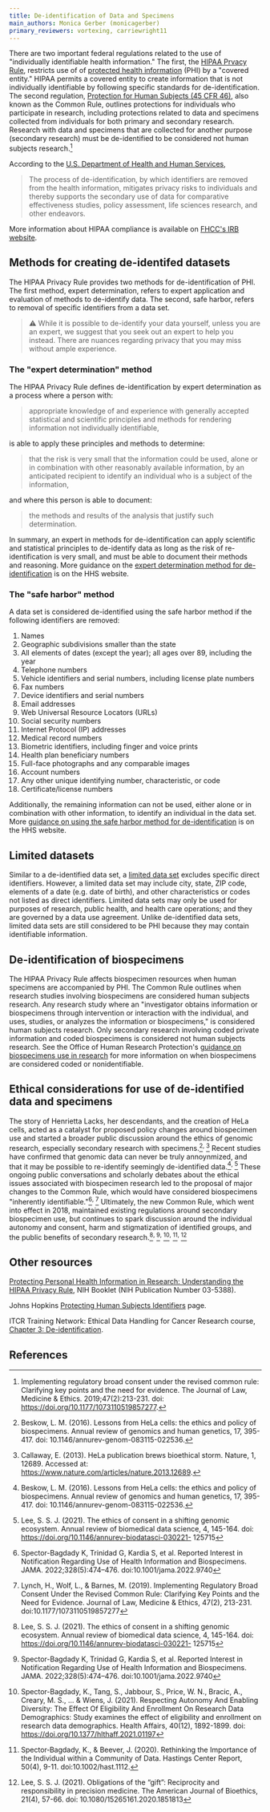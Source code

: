 ```yaml
---
title: De-identification of Data and Specimens
main_authors: Monica Gerber (monicagerber)
primary_reviewers: vortexing, carriewright11
---
```


There are two important federal regulations related to the use of "individually
identifiable health information." The first, the [HIPAA Prvacy
Rule](https://www.hhs.gov/hipaa/for-professionals/privacy/index.html), restricts
use of of [protected health
information](https://www.hhs.gov/answers/hipaa/what-is-phi/index.html) (PHI) by
a "covered entity." HIPAA permits a covered entity to create information that is
not individually identifiable by following specific standards for
de-identification. The second regulation, [Protection for Human Subjects (45 CFR
46)](https://www.hhs.gov/ohrp/regulations-and-policy/regulations/45-cfr-46/index.html),
also known as the Common Rule, outlines protections for individuals who
participate in research, including protections related to data and specimens
collected from individuals for both primary and secondary research. Research
with data and specimens that are collected for another purpose (secondary
research) must be de-identified to be considered not human subjects
research.[^1]

According to the [U.S. Department of Health and Human
Services](https://www.hhs.gov/hipaa/for-professionals/privacy/special-topics/de-identification/index.html#rationale), 

> The process of de-identification, by which identifiers are removed from the
> health information, mitigates privacy risks to individuals and thereby
> supports the secondary use of data for comparative effectiveness studies,
> policy assessment, life sciences research, and other endeavors.

More information about HIPAA compliance is available on [FHCC's IRB
website](https://extranet.fredhutch.org/en/u/irb/hipaa-compliance.html).

## Methods for creating de-identifed datasets 

The HIPAA Privacy Rule provides two methods for de-identification of PHI. The
first method, expert determination, refers to expert application and evaluation
of methods to de-identify data. The second, safe harbor, refers to removal of
specific identifiers from a data set.

> ⚠️ While it is possible to de-identify your data yourself, unless you are an
> expert, we suggest that you seek out an expert to help you instead. There are
> nuances regarding privacy that you may miss without ample experience.

### The "expert determination" method

The HIPAA Privacy Rule defines de-identification by expert determination as a
process where a person with: 

> appropriate knowledge of and experience with generally accepted statistical
> and scientific principles and methods for rendering information not
> individually identifiable,

is able to apply these principles and methods to determine:

>  that the risk is very small that the information could be used, alone or in
>  combination with other reasonably available information, by an anticipated
>  recipient to identify an individual who is a subject of the information,

and where this person is able to document:

>  the methods and results of the analysis that justify such determination.

In summary, an expert in methods for de-identification can apply scientific and
statistical principles to de-identify data as long as the risk of
re-identification is very small, and must be able to document their methods and
reasoning. More guidance on the [expert determination method for
de-identification](https://www.hhs.gov/hipaa/for-professionals/privacy/special-topics/de-identification/index.html#guidancedetermination)
is on the HHS website.

### The "safe harbor" method

A data set is considered de-identified using the safe harbor method if the following identifiers are removed:

  1. Names
  2. Geographic subdivisions smaller than the state
  3. All elements of dates (except the year); all ages over 89, including the year
  4. Telephone numbers
  5. Vehicle identifiers and serial numbers, including license plate numbers
  6. Fax numbers
  7. Device identifiers and serial numbers
  8. Email addresses
  9. Web Universal Resource Locators (URLs)
  10. Social security numbers
  11. Internet Protocol (IP) addresses
  12. Medical record numbers
  13. Biometric identifiers, including finger and voice prints
  14. Health plan beneficiary numbers
  15. Full-face photographs and any comparable images
  16. Account numbers
  17. Any other unique identifying number, characteristic, or code
  18. Certificate/license numbers

Additionally, the remaining information can not be used, either alone or in
combination with other information, to identify an individual in the data set.
More [guidance on using the safe harbor method for
de-identification](https://www.hhs.gov/hipaa/for-professionals/privacy/special-topics/de-identification/index.html#safeharborguidance)
is on the HHS website.

## Limited datasets

Similar to a de-identified data set, a [limited data
set](https://www.hipaajournal.com/limited-data-set-under-hipaa/) excludes
specific direct identifiers. However, a limited data set may include city,
state, ZIP code, elements of a date (e.g. date of birth), and other
characteristics or codes not listed as direct identifiers. Limited data sets may
only be used for purposes of research, public health, and health care
operations; and they are governed by a data use agreement. Unlike de-identified
data sets, limited data sets are still considered to be PHI because they may
contain identifiable information. 

## De-identification of biospecimens

The HIPAA Privacy Rule affects biospecimen resources when human specimens are
accompanied by PHI. The Common Rule outlines when research studies involving
biospecimens are considered human subjects research. Any research study where an
"investigator obtains information or biospecimens through intervention or
interaction with the individual, and uses, studies, or analyzes the information
or biospecimens," is considered human subjects research. Only secondary research
involving coded private information and coded biospecimens is considered not
human subjects research. See the Office of Human Research Protection's [guidance
on biospecimens use in
research](https://www.hhs.gov/ohrp/coded-private-information-or-biospecimens-used-research.html)
for more information on when biospecimens are considered coded or
nonidentifiable.

## Ethical considerations for use of de-identified data and specimens

The story of Henrietta Lacks, her descendants, and the creation of HeLa cells,
acted as a catalyst for proposed policy changes around biospecimen use and
started a broader public discussion around the ethics of genomic research,
especially secondary research with specimens.[^2]<sup>, </sup> [^3] Recent
studies have confirmed that genomic data can never be truly annoynmized, and
that it may be possible to re-identify seemingly de-identified data.[^2]<sup>,
</sup> [^4] These ongoing public conversations and scholarly debates about the
ethical issues associated with biospecimen research led to the proposal of major
changes to the Common Rule, which would have considered biospecimens "inherently
identifiable."[^5]<sup>, </sup>[^6] Ultimately, the new Common Rule, which went
into effect in 2018, maintained existing regulations around secondary
biospecimen use, but continues to spark discussion around the individual
autonomy and consent, harm and stigmatization of identified groups, and the
public benefits of secondary research.[^4]<sup>, </sup>[^5]<sup>,
</sup>[^7]<sup>, </sup>[^8]<sup>, </sup>[^9] 

## Other resources

[Protecting Personal Health Information in Research: Understanding the HIPAA Privacy Rule](https://privacyruleandresearch.nih.gov/pdf/HIPAA_Privacy_Rule_Booklet.pdf), NIH Booklet (NIH Publication Number 03-5388).

Johns Hopkins [Protecting Human Subjects Identifiers](https://guides.library.jhu.edu/protecting_identifiers) page.

ITCR Training Network: Ethical Data Handling for Cancer Research course, [Chapter 3: De-identification](https://jhudatascience.org/Ethical_Data_Handling_for_Cancer_Research/data-security.html#de-identification).

## References

[^1]: Implementing regulatory broad consent under the revised common rule: Clarifying key points and the need for evidence. The Journal of Law, Medicine & Ethics. 2019;47(2):213-231. doi: https://doi.org/10.1177/1073110519857277.

[^2]: Beskow, L. M. (2016). Lessons from HeLa cells: the ethics and policy of biospecimens. Annual review of genomics and human genetics, 17, 395-417. doi: 10.1146/annurev-genom-083115-022536.

[^3]: Callaway, E. (2013). HeLa publication brews bioethical storm. Nature, 1, 12689. Accessed at: https://www.nature.com/articles/nature.2013.12689.

[^4]: Lee, S. S. J. (2021). The ethics of consent in a shifting genomic ecosystem. Annual review of biomedical data science, 4, 145-164. doi: https://doi.org/10.1146/annurev-biodatasci-030221- 125715

[^5]: Spector-Bagdady K, Trinidad G, Kardia S, et al. Reported Interest in Notification Regarding Use of Health Information and Biospecimens. JAMA. 2022;328(5):474–476. doi:10.1001/jama.2022.9740

[^6]: Lynch, H., Wolf, L., & Barnes, M. (2019). Implementing Regulatory Broad Consent Under the Revised Common Rule: Clarifying Key Points and the Need for Evidence. Journal of Law, Medicine & Ethics, 47(2), 213-231. doi:10.1177/1073110519857277

[^7]: Spector-Bagdady, K., Tang, S., Jabbour, S., Price, W. N., Bracic, A., Creary, M. S., ... & Wiens, J. (2021). Respecting Autonomy And Enabling Diversity: The Effect Of Eligibility And Enrollment On Research Data Demographics: Study examines the effect of eligibility and enrollment on research data demographics. Health Affairs, 40(12), 1892-1899. doi: https://doi.org/10.1377/hlthaff.2021.01197

[^8]: Spector‐Bagdady, K., & Beever, J. (2020). Rethinking the Importance of the Individual within a Community of Data. Hastings Center Report, 50(4), 9-11. doi:10.1002/hast.1112.

[^9]: Lee, S. S. J. (2021). Obligations of the “gift”: Reciprocity and responsibility in precision medicine. The American Journal of Bioethics, 21(4), 57-66. doi: 10.1080/15265161.2020.1851813


